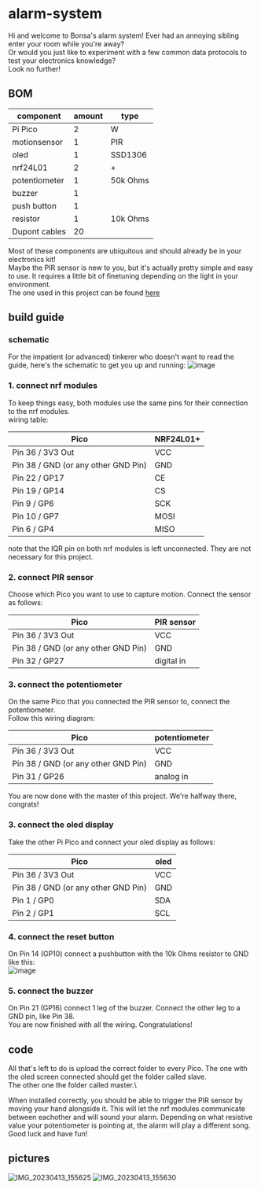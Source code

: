 # alarm-system
Hi and welcome to Bonsa's alarm system! Ever had an annoying sibling enter your room while you're away?\
Or would you just like to experiment with a few common data protocols to test your electronics knowledge?\
Look no further! 
## BOM
| component | amount | type |
| --- | --- | --- |
| Pi Pico | 2  | W |
| motionsensor | 1 | PIR |
| oled  | 1 | SSD1306 |
| nrf24L01  | 2  | + |
| potentiometer  | 1  | 50k Ohms |
| buzzer | 1 | |
| push button | 1 | |
| resistor | 1 | 10k Ohms
| Dupont cables | 20 | |

Most of these components are ubiquitous and should already be in your electronics kit!\
Maybe the PIR sensor is new to you, but it's actually pretty simple and easy to use. It requires a little bit of finetuning depending on the light in your environment.\
The one used in this project can be found [here](https://www.gotron.be/pir-bewegingssensor-voor-arduinor.html)

## build guide
### schematic
For the impatient (or advanced) tinkerer who doesn't want to read the guide, here's the schematic to get you up and running:
![image](https://user-images.githubusercontent.com/68948638/232106007-103b7b33-5594-4a9a-9c1b-c20148de6d6a.png)

### 1. connect nrf modules
To keep things easy, both modules use the same pins for their connection to the nrf modules.\
wiring table:

| Pico	| NRF24L01+ |
| --- | --- |
| Pin 36 / 3V3 Out | 	VCC |
| Pin 38 / GND (or any other GND Pin)	| GND |
| Pin 22 / GP17	| CE |
| Pin 19 / GP14	| CS |
| Pin 9 / GP6	| SCK |
| Pin 10 / GP7	| MOSI |
| Pin 6 / GP4	| MISO |

note that the IQR pin on both nrf modules is left unconnected. They are not necessary for this project.

### 2. connect PIR sensor
Choose which Pico you want to use to capture motion. Connect the sensor as follows:

| Pico	| PIR sensor |
| --- | --- |
| Pin 36 / 3V3 Out | 	VCC |
| Pin 38 / GND (or any other GND Pin)	| GND |
| Pin 32 / GP27	| digital in |

### 3. connect the potentiometer
On the same Pico that you connected the PIR sensor to, connect the potentiometer.\
Follow this wiring diagram:

| Pico	| potentiometer |
| --- | --- |
| Pin 36 / 3V3 Out | 	VCC |
| Pin 38 / GND (or any other GND Pin)	| GND |
| Pin 31 / GP26	| analog in |

You are now done with the master of this project. We're halfway there, congrats!

### 3. connect the oled display
Take the other Pi Pico and connect your oled display as follows:

| Pico	| oled |
| --- | --- |
| Pin 36 / 3V3 Out | 	VCC |
| Pin 38 / GND (or any other GND Pin)	| GND |
| Pin 1 / GP0	| SDA |
| Pin 2 / GP1	| SCL |

### 4. connect the reset button
On Pin 14 (GP10) connect a pushbutton with the 10k Ohms resistor to GND like this:\
![image](https://user-images.githubusercontent.com/68948638/231729023-5c4e8c00-e941-4072-bc76-0cf64cc6c3c8.png)

### 5. connect the buzzer
On Pin 21 (GP16) connect 1 leg of the buzzer. Connect the other leg to a GND pin, like Pin 38.\
You are now finished with all the wiring. Congratulations!

## code
All that's left to do is upload the correct folder to every Pico. The one with the oled screen connected should get the folder called slave.\
The other one the folder called master.\

When installed correctly, you should be able to trigger the PIR sensor by moving your hand alongside it. This will let the nrf modules communicate between eachother and will sound your alarm. Depending on what resistive value your potentiometer is pointing at, the alarm will play a different song.\
Good luck and have fun!

## pictures
![IMG_20230413_155625](https://user-images.githubusercontent.com/68948638/231782099-cd48b2f5-df0c-4a29-a2f5-33c5a86117b2.jpg)
![IMG_20230413_155630](https://user-images.githubusercontent.com/68948638/231782171-0812714c-6131-4c7b-b1ff-7767dcd0b863.jpg)
